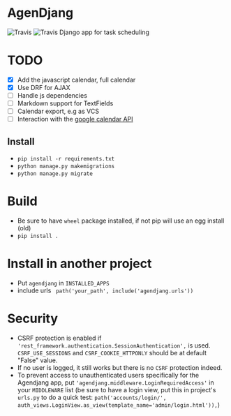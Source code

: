 # AgenDjang
![Travis](https://img.shields.io/badge/Python%20-3.8-brightgreen.svg?style=plastic) ![Travis](https://img.shields.io/badge/Django%20-3.2.9-brightgreen.svg?style=plastic)
Django app for task scheduling


# TODO
- [X] Add the javascript calendar, full calendar
- [X] Use DRF for AJAX
- [ ] Handle js dependencies
- [ ] Markdown support for TextFields
- [ ] Calendar export, e.g as VCS
- [ ] Interaction with the [google calendar API](https://developers.google.com/google-apps/calendar/quickstart/python)

## Install
- `pip install -r requirements.txt`
- `python manage.py makemigrations` 
- `python manage.py migrate`

# Build
- Be sure to have `wheel` package installed, if not pip will use an egg install (old)
- `pip install .`

# Install in another project
- Put `agendjang` in `INSTALLED_APPS`
- include urls ` path('your_path', include('agendjang.urls'))`

# Security
- CSRF protection is enabled if `'rest_framework.authentication.SessionAuthentication',` is used. 
 `CSRF_USE_SESSIONS` and `CSRF_COOKIE_HTTPONLY` should be at default "False" value.
 - If no user is logged, it still works but there is no `CSRF` protection indeed.
 - To prevent access to unauthenticated users specifically for the Agendjang app,
  put `'agendjang.middleware.LoginRequiredAccess'` in your `MIDDLEWARE` list
 (be sure to have a login view, put this in project's `urls.py` to do a quick test:
  `path('accounts/login/', auth_views.LoginView.as_view(template_name='admin/login.html')),`)
